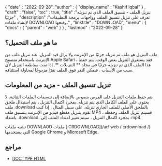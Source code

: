 {
  "date" : "2022-09-28",
  "author" : {
    "display_name" : "Kashif Iqbal"
} ,
  "draft" : "false",
  "toc" : true,
  "title" :"تنزيل الملف - تنسيق الملف الذي تم تنزيله جزئيًا" ,
  "description" :"تعرف على تنزيل تنسيق الملف وواجهات برمجة التطبيقات لإنشاء ملفات DOWNLOAD وفتحها." ,
  "linktitle" : "DOWNLOAD",
  "menu" : {
    "docs" : {
      "parent" : "web"
}
} ,
  "lastmod" : "2022-09-28"
}

## ما هو ملف التحميل؟

ملف التنزيل هو ملف تم تنزيله جزئيًا من الإنترنت ولا يزال قيد التنزيل. عند تنزيل ملف من الإنترنت باستخدام متصفح Apple Safari ، فقد يستغرق التنزيل بعض الوقت. يتم حفظ هذا الملف الذي تم تنزيله جزئيًا في مجلد ** التنزيلات **. إذا تمت مقاطعة التنزيل لأي سبب من الأسباب ، فيمكن النقر فوق الملف نقرًا مزدوجًا لمحاولة استئنافه.

## تنزيل تنسيق الملف - مزيد من المعلومات

يتم حفظ ملفات التنزيل على القرص بنصوص بالإضافة إلى تنسيقات الملفات الثنائية. لا يحتوي على الملف الكامل الذي يتم تنزيله. بمجرد اكتمال التنزيل ، يتم استبدال ملحق ملف .download بالملحق الأصلي للملف الجاري تنزيله. على سبيل المثال ، إذا كنت تقوم بتنزيل مقطع فيديو من الإنترنت بتنسيق ملف MP4 ، فسيتم تنزيل الملف وحفظه بامتداد .download. بمجرد اكتمال التنزيل ، سيتم تغيير امتداد الملف إلى .mp4.

تشبه ملفات DOWNLAOD ملفات [.CRDOWNLOAD](/ar/ web / crdownload /) التي يستخدمها Google Chrome و Microsoft Edge.

## مراجع ##

* [DOCTYPE HTML](https://www.w3schools.com/tags/tag_doctype.asp)


